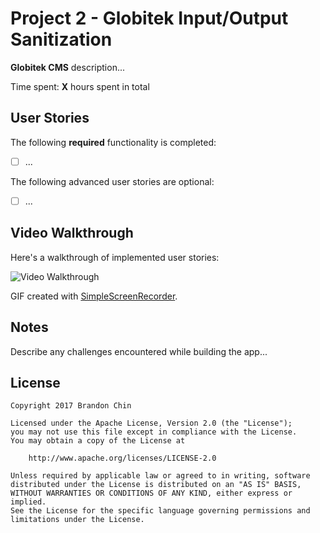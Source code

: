 # Project 2 - Globitek Input/Output Sanitization

**Globitek CMS** description...

Time spent: **X** hours spent in total

## User Stories

The following **required** functionality is completed:

- [ ] ...

The following advanced user stories are optional:

- [ ] ...

## Video Walkthrough

Here's a walkthrough of implemented user stories:

<img src='http://i.imgur.com/link/to/your/gif/file.gif' title='Video Walkthrough' alt='Video Walkthrough' />

GIF created with [SimpleScreenRecorder](http://www.maartenbaert.be/simplescreenrecorder/).

## Notes

Describe any challenges encountered while building the app...

## License

    Copyright 2017 Brandon Chin

    Licensed under the Apache License, Version 2.0 (the "License");
    you may not use this file except in compliance with the License.
    You may obtain a copy of the License at

        http://www.apache.org/licenses/LICENSE-2.0

    Unless required by applicable law or agreed to in writing, software
    distributed under the License is distributed on an "AS IS" BASIS,
    WITHOUT WARRANTIES OR CONDITIONS OF ANY KIND, either express or implied.
    See the License for the specific language governing permissions and
    limitations under the License.
